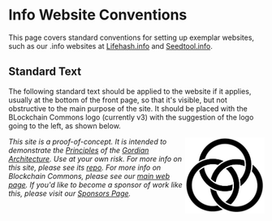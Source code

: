 # Info Website Conventions

This page covers standard conventions for setting up exemplar websites, such as our .info websites at [Lifehash.info](https://lifehash.info/) and [Seedtool.info](https://github.com/BlockchainCommons/seedtool.info).

## Standard Text

The following standard text should be applied to the website if it applies, usually at the bottom of the front page, so that it's visible, but not obstructive to the main purpose of the site. It should be placed with the BLockchain Commons logo (currently v3) with the suggestion of the logo going to the left, as shown below.

<img src="images/logos/bc-logo-black.png" height=150 style="float: right"><i>This site is a proof-of-concept. It is intended to demonstrate the <a href="https://github.com/BlockchainCommons/Gordian#gordian-principles">Principles</a> of the <a href="https://github.com/BlockchainCommons/Gordian/blob/master/README.md">Gordian Architecture</a>. Use at your own risk. For more info on this site, please see its <a href="LINK-TO-REPO">repo</a>. For more info on Blockchain Commons, please see our <a href="https://www.blockchaincommons.com/">main web page</a>. If you'd like to become a sponsor of work like this, please visit our <a href="https://github.com/sponsors/BlockchainCommons">Sponsors Page</a>.</i>
